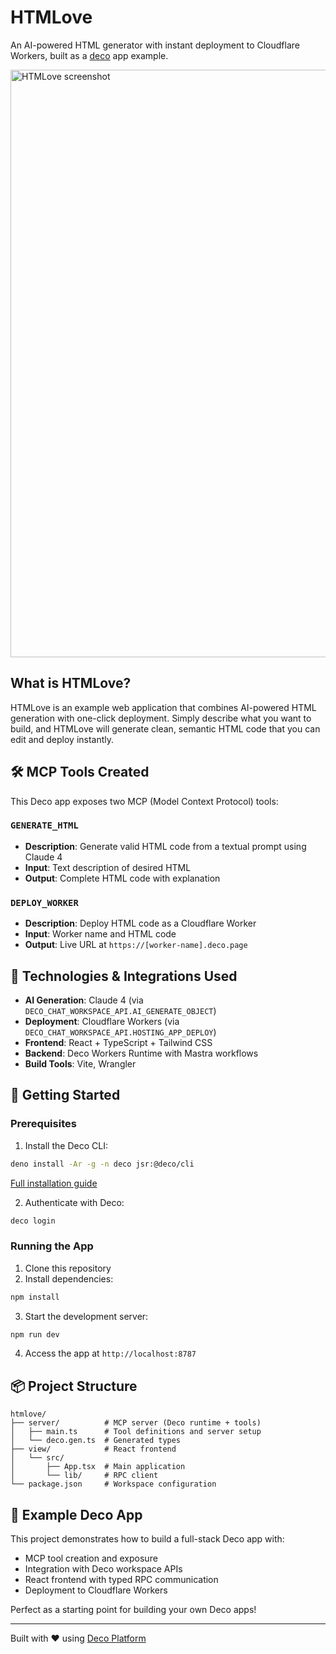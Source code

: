 # HTMLove

An AI-powered HTML generator with instant deployment to Cloudflare Workers, built as a [deco](https://deco.chat) app example.

<img width="1341" height="940" alt="HTMLove screenshot" src="https://github.com/user-attachments/assets/3808de85-cfc2-4d27-922a-a65bbf7939d7" />

## What is HTMLove?

HTMLove is an example web application that combines AI-powered HTML generation with one-click deployment. Simply describe what you want to build, and HTMLove will generate clean, semantic HTML code that you can edit and deploy instantly.

## 🛠️ MCP Tools Created

This Deco app exposes two MCP (Model Context Protocol) tools:

### `GENERATE_HTML`
- **Description**: Generate valid HTML code from a textual prompt using Claude 4
- **Input**: Text description of desired HTML
- **Output**: Complete HTML code with explanation

### `DEPLOY_WORKER` 
- **Description**: Deploy HTML code as a Cloudflare Worker
- **Input**: Worker name and HTML code
- **Output**: Live URL at `https://[worker-name].deco.page`

## 🔧 Technologies & Integrations Used

- **AI Generation**: Claude 4 (via `DECO_CHAT_WORKSPACE_API.AI_GENERATE_OBJECT`)
- **Deployment**: Cloudflare Workers (via `DECO_CHAT_WORKSPACE_API.HOSTING_APP_DEPLOY`)
- **Frontend**: React + TypeScript + Tailwind CSS
- **Backend**: Deco Workers Runtime with Mastra workflows
- **Build Tools**: Vite, Wrangler

## 🚀 Getting Started

### Prerequisites

1. Install the Deco CLI:
```bash
deno install -Ar -g -n deco jsr:@deco/cli
```
[Full installation guide](https://github.com/deco-cx/chat?tab=readme-ov-file#%EF%B8%8F-using-the-cli)

2. Authenticate with Deco:
```bash
deco login
```

### Running the App

1. Clone this repository
2. Install dependencies:
```bash
npm install
```

3. Start the development server:
```bash
npm run dev
```

4. Access the app at `http://localhost:8787`

## 📦 Project Structure

```
htmlove/
├── server/          # MCP server (Deco runtime + tools)
│   ├── main.ts      # Tool definitions and server setup
│   └── deco.gen.ts  # Generated types
├── view/            # React frontend
│   └── src/
│       ├── App.tsx  # Main application
│       └── lib/     # RPC client
└── package.json     # Workspace configuration
```

## 🎯 Example Deco App

This project demonstrates how to build a full-stack Deco app with:
- MCP tool creation and exposure
- Integration with Deco workspace APIs
- React frontend with typed RPC communication
- Deployment to Cloudflare Workers

Perfect as a starting point for building your own Deco apps!

---

Built with ❤️ using [Deco Platform](https://deco.chat)
